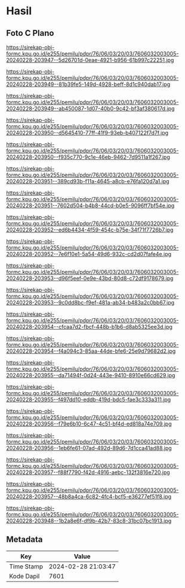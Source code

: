 # Hasil

## Foto C Plano

https://sirekap-obj-formc.kpu.go.id/e255/pemilu/pdpr/76/06/03/20/03/7606032003005-20240228-203947--5d26701d-0eae-4921-b956-61b997c22251.jpg

https://sirekap-obj-formc.kpu.go.id/e255/pemilu/pdpr/76/06/03/20/03/7606032003005-20240228-203949--81b39fe5-149d-4928-beff-8d1c940dab17.jpg

https://sirekap-obj-formc.kpu.go.id/e255/pemilu/pdpr/76/06/03/20/03/7606032003005-20240228-203949--ab450087-1d07-40b0-9c42-bf3af380617d.jpg

https://sirekap-obj-formc.kpu.go.id/e255/pemilu/pdpr/76/06/03/20/03/7606032003005-20240228-203950--d5645410-77ff-41f9-93eb-b407122f7d7f.jpg

https://sirekap-obj-formc.kpu.go.id/e255/pemilu/pdpr/76/06/03/20/03/7606032003005-20240228-203950--f935c770-9c1e-46eb-9462-7d9511a1f267.jpg

https://sirekap-obj-formc.kpu.go.id/e255/pemilu/pdpr/76/06/03/20/03/7606032003005-20240228-203951--389cd93b-f11a-4645-a8cb-e76fa120d7a1.jpg

https://sirekap-obj-formc.kpu.go.id/e255/pemilu/pdpr/76/06/03/20/03/7606032003005-20240228-203951--7602d504-b4b8-44cd-b0e5-9096ff7bf54e.jpg

https://sirekap-obj-formc.kpu.go.id/e255/pemilu/pdpr/76/06/03/20/03/7606032003005-20240228-203952--ed6b4434-4f59-454c-b75e-34f71f7726b7.jpg

https://sirekap-obj-formc.kpu.go.id/e255/pemilu/pdpr/76/06/03/20/03/7606032003005-20240228-203952--7e6f10e1-5a54-49d6-932c-cd2d07fafe4e.jpg

https://sirekap-obj-formc.kpu.go.id/e255/pemilu/pdpr/76/06/03/20/03/7606032003005-20240228-203953--d96f5eef-0e9e-43bd-80d8-c72df9178679.jpg

https://sirekap-obj-formc.kpu.go.id/e255/pemilu/pdpr/76/06/03/20/03/7606032003005-20240228-203953--9c0dd8bc-f9ef-481a-ab34-b483a2c0bb67.jpg

https://sirekap-obj-formc.kpu.go.id/e255/pemilu/pdpr/76/06/03/20/03/7606032003005-20240228-203954--cfcaa7d2-fbcf-448b-b1b6-d8ab5325ee3d.jpg

https://sirekap-obj-formc.kpu.go.id/e255/pemilu/pdpr/76/06/03/20/03/7606032003005-20240228-203954--f4a094c3-85aa-44de-bfe6-25e9d79682d2.jpg

https://sirekap-obj-formc.kpu.go.id/e255/pemilu/pdpr/76/06/03/20/03/7606032003005-20240228-203955--da71494f-0d24-443e-9410-8910e66cd629.jpg

https://sirekap-obj-formc.kpu.go.id/e255/pemilu/pdpr/76/06/03/20/03/7606032003005-20240228-203955--f497dd10-eddb-419d-bdc5-fae3c333a311.jpg

https://sirekap-obj-formc.kpu.go.id/e255/pemilu/pdpr/76/06/03/20/03/7606032003005-20240228-203956--f79e6b10-6c47-4c51-bf4d-ed818a74e709.jpg

https://sirekap-obj-formc.kpu.go.id/e255/pemilu/pdpr/76/06/03/20/03/7606032003005-20240228-203956--1eb6fe61-07ad-492d-89d6-7d1cca41ad88.jpg

https://sirekap-obj-formc.kpu.go.id/e255/pemilu/pdpr/76/06/03/20/03/7606032003005-20240228-203957--f88f7790-f42d-4916-aebc-132f3816e720.jpg

https://sirekap-obj-formc.kpu.go.id/e255/pemilu/pdpr/76/06/03/20/03/7606032003005-20240228-203957--48b8a4ca-6c82-4fc4-bcf5-e36277ef51f8.jpg

https://sirekap-obj-formc.kpu.go.id/e255/pemilu/pdpr/76/06/03/20/03/7606032003005-20240228-203948--1b2a8e6f-df9b-42b7-83c8-31bc07bc1913.jpg


## Metadata

| Key        | Value               |
| ---------- | ------------------- |
| Time Stamp | 2024-02-28 21:03:47 |
| Kode Dapil | 7601                |



